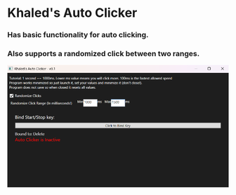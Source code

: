 # Khaled's Auto Clicker
### Has basic functionality for auto clicking.
### Also supports a randomized click between two ranges.

![screenshot.png](screenshot.png)